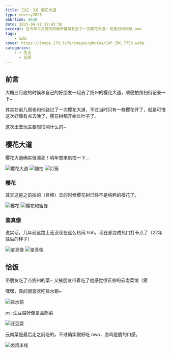 ```yaml
---
title: 日记：3月 樱花大道
type: cherry2025
abbrlink: 8630
date: 2025-04-12 17:43:36
excerpt: 在今年三月底的时候带着朋友去了一次樱花大道~ 吃饭扫街玩玩 owo
tags:
    - 日记
cover: https://image.179.life/images/photos/EXP_IMG_7753.webp
categories:
    - - 生活
      - 记录
---
```

## 前言

大概三月底的时候和自己的好朋友一起去了扬州的樱花大道，顺便拍照扫街记录一下~

其实在前几周也和他路过了一次樱花大道，不过当时只有一株樱花开了，就是可惜这次好像有点去晚了，樱花树都开始长叶子了。

这次出去玩主要想拍照什么的~

## 樱花大道

樱花大道确实很漂亮！明年想来航拍一下...

![樱花大道](https://image.179.life/images/photos/EXP_IMG_8562.webp)
![随拍](https://image.179.life/images/post_images/cherry2025/yhdd1.webp)
![灯笼](https://image.179.life/images/photos/EXP_IMG_8592.webp)

### 樱花

其实这是之前拍的（目移）去的时候樱花树已经不是纯粹的樱花了。

![樱花](https://image.179.life/images/photos/EXP_IMG_7753.webp)
![樱花和蜜蜂](https://image.179.life/images/photos/EXP-IMG-7787.webp)

### 鉴真像

说实话，几年前这路上还没现在这么热闹 hhh，现在都变成热门打卡点了（22年往后的样子）

![鉴真像](https://image.179.life/images/photos/EXP_IMG_8563.webp)
![鉴真像](https://image.179.life/images/photos/EXP_IMG_8575.webp)

## 恰饭

带朋友吃了点扬州的菜~ 又被朋友带着吃了他感觉很正宗的云南菜馆（雾

嘿嘿，真的很喜欢吃盐水鹅~

![盐水鹅](https://image.179.life/images/post_images/cherry2025/yhdd4.webp)

ps: 汪豆腐好像是高邮菜

![汪豆腐](https://image.179.life/images/post_images/cherry2025/yhdd5.webp)

云南菜是最后走之前吃的，不过确实很好吃 owo，卤鸡是脆的口感。

![卤鸡米线](https://image.179.life/images/post_images/cherry2025/yhdd3.webp)
